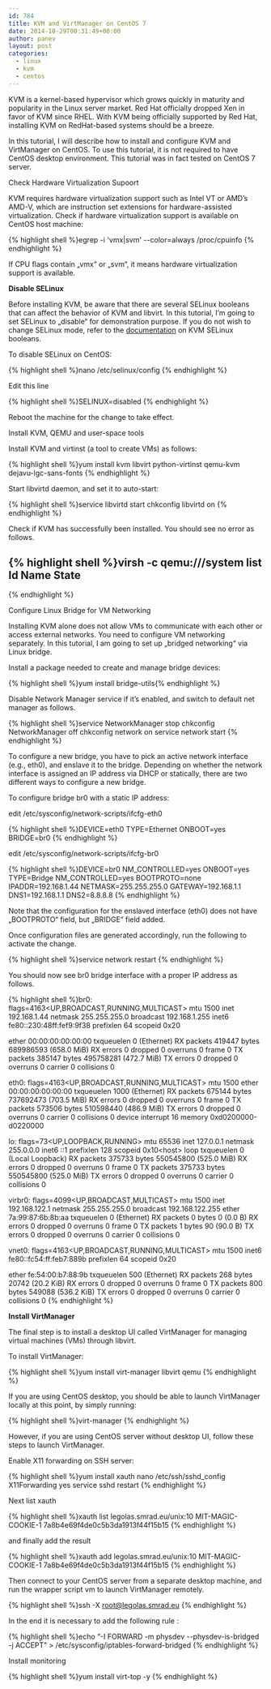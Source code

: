 ```yaml
---
id: 784
title: KVM and VirtManager on CentOS 7
date: 2014-10-29T00:31:49+00:00
author: panev
layout: post
categories:
  - linux
  - kvm
  - centos
---
```


KVM is a kernel-based hypervisor which grows quickly in maturity and popularity in the Linux server market. Red Hat officially dropped Xen in favor of KVM since RHEL. With KVM being officially supported by Red Hat, installing KVM on RedHat-based systems should be a breeze.

In this tutorial, I will describe how to install and configure KVM and VirtManager on CentOS. To use this tutorial, it is not required to have CentOS desktop environment. This tutorial was in fact tested on CentOS 7 server.  


Check Hardware Virtualization Supoort

KVM requires hardware virtualization support such as Intel VT or AMD&#8217;s AMD-V, which are instruction set extensions for hardware-assisted virtualization. Check if hardware virtualization support is available on CentOS host machine:

{% highlight shell %}egrep -i 'vmx|svm' --color=always /proc/cpuinfo
{% endhighlight %}

If CPU flags contain &#8222;vmx&#8220; or &#8222;svm&#8220;, it means hardware virtualization support is available.

**Disable SELinux**

Before installing KVM, be aware that there are several SELinux booleans that can affect the behavior of KVM and libvirt. In this tutorial, I&#8217;m going to set SELinux to &#8222;disable&#8220; for demonstration purpose. If you do not wish to change SELinux mode, refer to the <a href="https://access.redhat.com/documentation/en-US/Red_Hat_Enterprise_Linux/5/html/Virtualization/sect-Virtualization-Security_for_virtualization-SELinux_considerations.html" target="_blank">documentation</a> on KVM SELinux booleans.

To disable SELinux on CentOS:

{% highlight shell %}nano /etc/selinux/config
{% endhighlight %}

Edit this line

{% highlight shell %}SELINUX=disabled
{% endhighlight %}

Reboot the machine for the change to take effect.

Install KVM, QEMU and user-space tools

Install KVM and virtinst (a tool to create VMs) as follows:

{% highlight shell %}yum install kvm libvirt python-virtinst qemu-kvm dejavu-lgc-sans-fonts
{% endhighlight %}

Start libvirtd daemon, and set it to auto-start:

{% highlight shell %}service libvirtd start
chkconfig libvirtd on
{% endhighlight %}

Check if KVM has successfully been installed. You should see no error as follows.

{% highlight shell %}virsh -c qemu:///system list
 Id    Name                           State
----------------------------------------------------
{% endhighlight %}

Configure Linux Bridge for VM Networking

Installing KVM alone does not allow VMs to communicate with each other or access external networks. You need to configure VM networking separately. In this tutorial, I am going to set up &#8222;bridged networking&#8220; via Linux bridge.

Install a package needed to create and manage bridge devices:

{% highlight shell %}yum install bridge-utils{% endhighlight %}

Disable Network Manager service if it&#8217;s enabled, and switch to default net manager as follows.

{% highlight shell %}service NetworkManager stop
chkconfig NetworkManager off
chkconfig network on
service network start
{% endhighlight %}

To configure a new bridge, you have to pick an active network interface (e.g., eth0), and enslave it to the bridge. Depending on whether the network interface is assigned an IP address via DHCP or statically, there are two different ways to configure a new bridge.

To configure bridge br0 with a static IP address:

edit /etc/sysconfig/network-scripts/ifcfg-eth0

{% highlight shell %}DEVICE=eth0
TYPE=Ethernet
ONBOOT=yes
BRIDGE=br0
{% endhighlight %}

edit /etc/sysconfig/network-scripts/ifcfg-br0

{% highlight shell %}DEVICE=br0
NM_CONTROLLED=yes
ONBOOT=yes
TYPE=Bridge
NM_CONTROLLED=yes
BOOTPROTO=none
IPADDR=192.168.1.44
NETMASK=255.255.255.0
GATEWAY=192.168.1.1
DNS1=192.168.1.1
DNS2=8.8.8.8
{% endhighlight %}

Note that the configuration for the enslaved interface (eth0) does not have &#8222;BOOTPROTO&#8220; field, but &#8222;BRIDGE&#8220; field added.

Once configuration files are generated accordingly, run the following to activate the change.

{% highlight shell %}service network restart
{% endhighlight %}

You should now see br0 bridge interface with a proper IP address as follows.

{% highlight shell %}br0: flags=4163&lt;UP,BROADCAST,RUNNING,MULTICAST>  mtu 1500
        inet 192.168.1.44  netmask 255.255.255.0  broadcast 192.168.1.255
        inet6 fe80::230:48ff:fef9:9f38  prefixlen 64  scopeid 0x20

<link />
ether 00:00:00:00:00:00  txqueuelen 0  (Ethernet)
        RX packets 419447  bytes 689986593 (658.0 MiB)
        RX errors 0  dropped 0  overruns 0  frame 0
        TX packets 385147  bytes 495758281 (472.7 MiB)
        TX errors 0  dropped 0 overruns 0  carrier 0  collisions 0

eth0: flags=4163&lt;UP,BROADCAST,RUNNING,MULTICAST>  mtu 1500
        ether 00:00:00:00:00:00  txqueuelen 1000  (Ethernet)
        RX packets 675144  bytes 737692473 (703.5 MiB)
        RX errors 0  dropped 0  overruns 0  frame 0
        TX packets 573506  bytes 510598440 (486.9 MiB)
        TX errors 0  dropped 0 overruns 0  carrier 0  collisions 0
        device interrupt 16  memory 0xd0200000-d0220000  

lo: flags=73&lt;UP,LOOPBACK,RUNNING>  mtu 65536
        inet 127.0.0.1  netmask 255.0.0.0
        inet6 ::1  prefixlen 128  scopeid 0x10&lt;host>
        loop  txqueuelen 0  (Local Loopback)
        RX packets 375733  bytes 550545800 (525.0 MiB)
        RX errors 0  dropped 0  overruns 0  frame 0
        TX packets 375733  bytes 550545800 (525.0 MiB)
        TX errors 0  dropped 0 overruns 0  carrier 0  collisions 0

virbr0: flags=4099&lt;UP,BROADCAST,MULTICAST>  mtu 1500
        inet 192.168.122.1  netmask 255.255.255.0  broadcast 192.168.122.255
        ether 7a:99:87:6b:8b:aa  txqueuelen 0  (Ethernet)
        RX packets 0  bytes 0 (0.0 B)
        RX errors 0  dropped 0  overruns 0  frame 0
        TX packets 1  bytes 90 (90.0 B)
        TX errors 0  dropped 0 overruns 0  carrier 0  collisions 0

vnet0: flags=4163&lt;UP,BROADCAST,RUNNING,MULTICAST>  mtu 1500
        inet6 fe80::fc54:ff:feb7:889b  prefixlen 64  scopeid 0x20

<link />
ether fe:54:00:b7:88:9b  txqueuelen 500  (Ethernet)
        RX packets 268  bytes 20742 (20.2 KiB)
        RX errors 0  dropped 0  overruns 0  frame 0
        TX packets 800  bytes 549088 (536.2 KiB)
        TX errors 0  dropped 0 overruns 0  carrier 0  collisions 0
{% endhighlight %}

**Install VirtManager**

The final step is to install a desktop UI called VirtManager for managing virtual machines (VMs) through libvirt.

To install VirtManager:

{% highlight shell %}yum install virt-manager libvirt qemu
{% endhighlight %}

If you are using CentOS desktop, you should be able to launch VirtManager locally at this point, by simply running:

{% highlight shell %}virt-manager
{% endhighlight %}

However, if you are using CentOS server without desktop UI, follow these steps to launch VirtManager.

Enable X11 forwarding on SSH server:

{% highlight shell %}yum install xauth
nano /etc/ssh/sshd_config
X11Forwarding yes
service sshd restart
{% endhighlight %}

Next list xauth

{% highlight shell %}xauth list
legolas.smrad.eu/unix:10  MIT-MAGIC-COOKIE-1  7a8b4e69f4de0c5b3da1913f44f15b15
{% endhighlight %}

and finally add the result

{% highlight shell %}xauth add legolas.smrad.eu/unix:10  MIT-MAGIC-COOKIE-1  7a8b4e69f4de0c5b3da1913f44f15b15
{% endhighlight %}

Then connect to your CentOS server from a separate desktop machine, and run the wrapper script vm to launch VirtManager remotely.

{% highlight shell %}ssh -X root@legolas.smrad.eu
{% endhighlight %}

In the end it is necessary to add the following rule :

{% highlight shell %}echo “-I FORWARD -m physdev --physdev-is-bridged -j ACCEPT” > /etc/sysconfig/iptables-forward-bridged
{% endhighlight %}

Install monitoring

{% highlight shell %}yum install virt-top -y
{% endhighlight %}